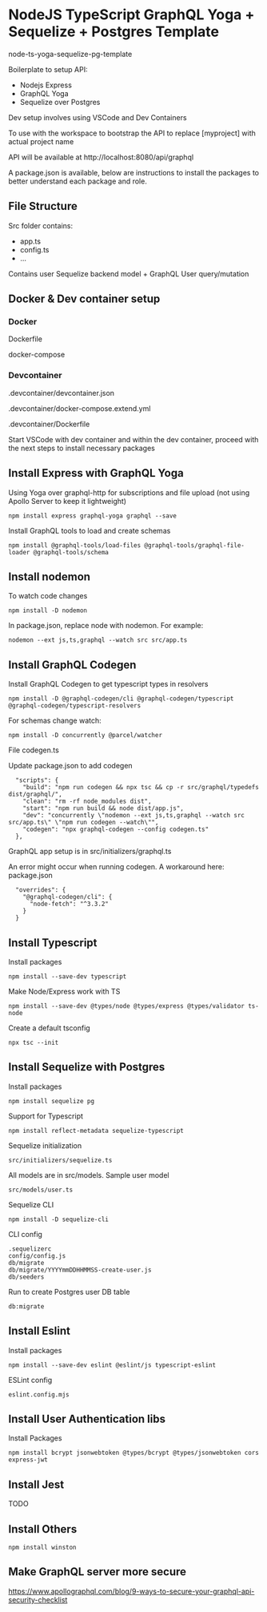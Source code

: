 # NodeJS TypeScript GraphQL Yoga + Sequelize + Postgres Template

node-ts-yoga-sequelize-pg-template

Boilerplate to setup API:
- Nodejs Express
- GraphQL Yoga
- Sequelize over Postgres

Dev setup involves using VSCode and Dev Containers

To use with the workspace to bootstrap the API to replace [myproject] with actual project name

API will be available at http://localhost:8080/api/graphql

A package.json is available, below are instructions to install the packages to better understand each package and role.

## File Structure

Src folder contains:
- app.ts
- config.ts
- ...

Contains user Sequelize backend model + GraphQL User query/mutation

## Docker & Dev container setup

### Docker

Dockerfile

docker-compose

### Devcontainer

.devcontainer/devcontainer.json

.devcontainer/docker-compose.extend.yml

.devcontainer/Dockerfile

Start VSCode with dev container and within the dev container, proceed with the next steps to install necessary packages

## Install Express with GraphQL Yoga

Using Yoga over graphql-http for subscriptions and file upload (not using Apollo Server to keep it lightweight)
```
npm install express graphql-yoga graphql --save
```

Install GraphQL tools to load and create schemas
```
npm install @graphql-tools/load-files @graphql-tools/graphql-file-loader @graphql-tools/schema
```

## Install nodemon
To watch code changes
```
npm install -D nodemon
```

In package.json, replace node with nodemon. For example:
```
nodemon --ext js,ts,graphql --watch src src/app.ts
```

## Install GraphQL Codegen
Install GraphQL Codegen to get typescript types in resolvers
```
npm install -D @graphql-codegen/cli @graphql-codegen/typescript @graphql-codegen/typescript-resolvers
```
For schemas change watch:
```
npm install -D concurrently @parcel/watcher
```

File codegen.ts

Update package.json to add codegen
```
  "scripts": {
    "build": "npm run codegen && npx tsc && cp -r src/graphql/typedefs dist/graphql/",
    "clean": "rm -rf node_modules dist",
    "start": "npm run build && node dist/app.js",
    "dev": "concurrently \"nodemon --ext js,ts,graphql --watch src src/app.ts\" \"npm run codegen --watch\"",
    "codegen": "npx graphql-codegen --config codegen.ts"
  },
```

GraphQL app setup is in src/initializers/graphql.ts

An error might occur when running codegen. A workaround here: package.json
```
  "overrides": {
    "@graphql-codegen/cli": {
      "node-fetch": "^3.3.2"
    }
  }
```

## Install Typescript

Install packages
```
npm install --save-dev typescript
```

Make Node/Express work with TS
```
npm install --save-dev @types/node @types/express @types/validator ts-node
```

Create a default tsconfig
```
npx tsc --init
```

## Install Sequelize with Postgres

Install packages
```
npm install sequelize pg

```

Support for Typescript
```
npm install reflect-metadata sequelize-typescript
```

Sequelize initialization
```
src/initializers/sequelize.ts
```

All models are in src/models. Sample user model
```
src/models/user.ts
```

Sequelize CLI
```
npm install -D sequelize-cli
```

CLI config
```
.sequelizerc
config/config.js
db/migrate
db/migrate/YYYYmmDDHHMMSS-create-user.js
db/seeders
```

Run to create Postgres user DB table
```
db:migrate
```

## Install Eslint

Install packages
```
npm install --save-dev eslint @eslint/js typescript-eslint
```

ESLint config
```
eslint.config.mjs
```

## Install User Authentication libs

Install Packages
```
npm install bcrypt jsonwebtoken @types/bcrypt @types/jsonwebtoken cors express-jwt
```

## Install Jest

TODO

## Install Others

```
npm install winston
```

## Make GraphQL server more secure

https://www.apollographql.com/blog/9-ways-to-secure-your-graphql-api-security-checklist
